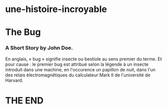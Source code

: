 # une-histoire-incroyable
#  The Bug
### A Short Story  by John Doe.



En anglais, « bug » signifie insecte ou bestiole au sens premier du terme.
Et pour cause : le premier bug est attribué selon la légende à un insecte introduit dans une machine, en l'occurence un papillon de nuit, dans l'un des relais électromagnétiques du calculateur Mark II de l'université de Harvard.

THE END
==========

